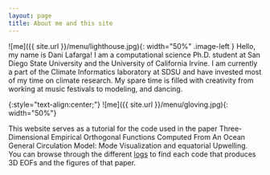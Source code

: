 ```yaml
---
layout: page
title: About me and this site 
---
```


![me]({{ site.url }}/menu/lighthouse.jpg){: width="50%" .image-left } 
Hello, my name is Dani Lafarga! I am a computational science Ph.D. student at San Diego State University and the University of California Irvine. I am currently a part of the Climate Informatics laboratory at SDSU and have invested most of my time on climate research. My spare time is filled with creativity from working at music festivals to modeling, and dancing.

{:style="text-align:center;"}
![me]({{ site.url }}/menu/gloving.jpg){: width="50%"}

This website serves as a tutorial for the code used in the paper Three-Dimensional Empirical Orthogonal Functions Computed From An Ocean General Circulation Model: Mode Visualization and equatorial Upwelling. You can browse through the different [logs](https://dlafarga.github.io/menu/writing.html) to find each code that produces 3D EOFs and the figures of that paper.  


